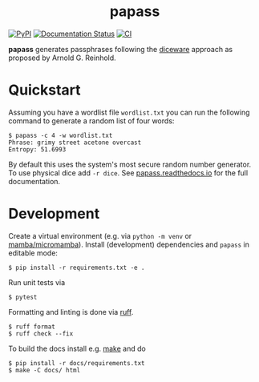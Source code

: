 <h1 align="center">
  papass
</h1>

[![PyPI](https://img.shields.io/pypi/v/papass.svg)](https://pypi.org/project/papass/)
[![Documentation Status](https://readthedocs.org/projects/papass/badge/?version=latest)](https://papass.readthedocs.io/en/latest)
[![CI](https://github.com/rainij/papass/actions/workflows/ci.yml/badge.svg)](https://github.com/rainij/papass/actions/workflows/ci.yml)

**papass** generates passphrases following the
[diceware](https://theworld.com/~reinhold/diceware.html) approach as proposed by Arnold
G. Reinhold.

# Quickstart

Assuming you have a wordlist file `wordlist.txt` you can run the following command to
generate a random list of four words:

```shell
$ papass -c 4 -w wordlist.txt
Phrase: grimy street acetone overcast
Entropy: 51.6993
```

By default this uses the system's most secure random number generator. To use physical
dice add `-r dice`. See [papass.readthedocs.io](https://papass.readthedocs.io) for the
full documentation.

# Development
Create a virtual environment (e.g. via `python -m venv` or
[mamba/micromamba](https://mamba.readthedocs.io)). Install (development) dependencies and
`papass` in editable mode:

```shell
$ pip install -r requirements.txt -e .
```

Run unit tests via

```shell
$ pytest
```

Formatting and linting is done via [ruff](https://github.com/astral-sh/ruff).

```shell
$ ruff format
$ ruff check --fix
```

To build the docs install e.g. [make](https://www.gnu.org/software/make/) and do

```shell
$ pip install -r docs/requirements.txt
$ make -C docs/ html
```
